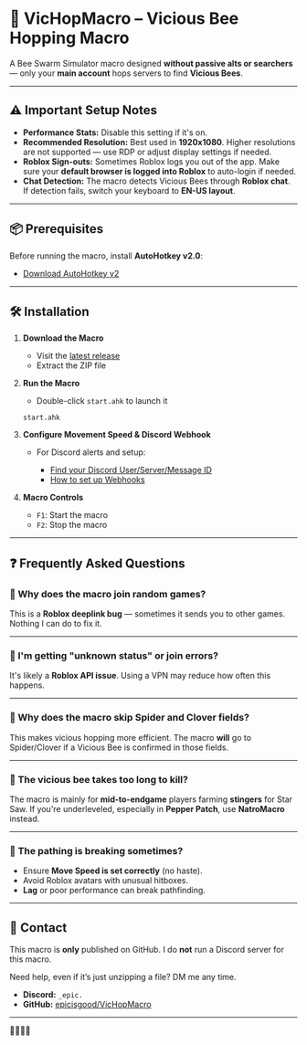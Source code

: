 

# :bee: VicHopMacro – Vicious Bee Hopping Macro

A Bee Swarm Simulator macro designed **without passive alts or searchers** — only your **main account** hops servers to find **Vicious Bees**.

---

## :warning: Important Setup Notes

* **Performance Stats:** Disable this setting if it's on.
* **Recommended Resolution:** Best used in **1920x1080**. Higher resolutions are not supported — use RDP or adjust display settings if needed.
* **Roblox Sign-outs:** Sometimes Roblox logs you out of the app. Make sure your **default browser is logged into Roblox** to auto-login if needed.
* **Chat Detection:** The macro detects Vicious Bees through **Roblox chat**. If detection fails, switch your keyboard to **EN-US layout**.

---

## :package: Prerequisites

Before running the macro, install **AutoHotkey v2.0**:

* [Download AutoHotkey v2](https://www.autohotkey.com/download/ahk-v2.exe)

---

## 🛠️ Installation

1. **Download the Macro**

   * Visit the [latest release](https://github.com/epicisgood/VicHopMacro/releases/latest)
   * Extract the ZIP file

2. **Run the Macro**

   * Double-click `start.ahk` to launch it

   ```ahk
   start.ahk
   ```

3. **Configure Movement Speed & Discord Webhook**

   * For Discord alerts and setup:

     * [Find your Discord User/Server/Message ID](https://support.discord.com/hc/en-us/articles/206346498-Where-can-I-find-my-User-Server-Message-ID#h_01HRSTXPS5H5D7JBY2QKKPVKNA)
     * [How to set up Webhooks](https://support.discord.com/hc/en-us/articles/228383668-Intro-to-Webhooks)

4. **Macro Controls**

   * `F1`: Start the macro
   * `F2`: Stop the macro

---

## :question: Frequently Asked Questions

### :thought_balloon: Why does the macro join random games?

This is a **Roblox deeplink bug** — sometimes it sends you to other games. Nothing I can do to fix it.

---

### :thought_balloon: I'm getting "unknown status" or join errors?

It's likely a **Roblox API issue**. Using a VPN may reduce how often this happens.

---

### :thought_balloon: Why does the macro skip Spider and Clover fields?

This makes vicious hopping more efficient. The macro **will** go to Spider/Clover if a Vicious Bee is confirmed in those fields.

---

### :thought_balloon: The vicious bee takes too long to kill?

The macro is mainly for **mid-to-endgame** players farming **stingers** for Star Saw. If you're underleveled, especially in **Pepper Patch**, use **NatroMacro** instead.

---

### :thought_balloon: The pathing is breaking sometimes?

* Ensure **Move Speed is set correctly** (no haste).
* Avoid Roblox avatars with unusual hitboxes.
* **Lag** or poor performance can break pathfinding.

---

## :speech_balloon: Contact

This macro is **only** published on GitHub. I do **not** run a Discord server for this macro.

Need help, even if it’s just unzipping a file? DM me any time.

* **Discord:** `_epic.`
* **GitHub:** [epicisgood/VicHopMacro](https://github.com/epicisgood/VicHopMacro)

---

🤑💵💸🐶
